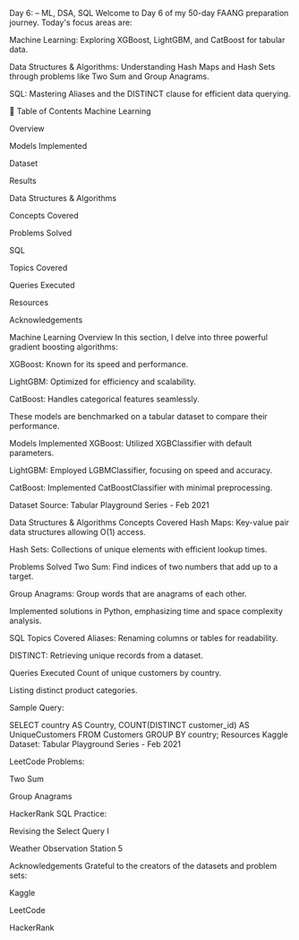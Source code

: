 Day 6:  – ML, DSA, SQL
Welcome to Day 6 of my 50-day FAANG preparation journey. Today's focus areas are:

Machine Learning: Exploring XGBoost, LightGBM, and CatBoost for tabular data.

Data Structures & Algorithms: Understanding Hash Maps and Hash Sets through problems like Two Sum and Group Anagrams.

SQL: Mastering Aliases and the DISTINCT clause for efficient data querying.

📌 Table of Contents
Machine Learning

Overview

Models Implemented

Dataset

Results

Data Structures & Algorithms

Concepts Covered

Problems Solved

SQL

Topics Covered

Queries Executed

Resources

Acknowledgements

Machine Learning
Overview
In this section, I delve into three powerful gradient boosting algorithms:

XGBoost: Known for its speed and performance.

LightGBM: Optimized for efficiency and scalability.

CatBoost: Handles categorical features seamlessly.

These models are benchmarked on a tabular dataset to compare their performance.

Models Implemented
XGBoost: Utilized XGBClassifier with default parameters.

LightGBM: Employed LGBMClassifier, focusing on speed and accuracy.

CatBoost: Implemented CatBoostClassifier with minimal preprocessing.

Dataset
Source: Tabular Playground Series - Feb 2021

Data Structures & Algorithms
Concepts Covered
Hash Maps: Key-value pair data structures allowing O(1) access.

Hash Sets: Collections of unique elements with efficient lookup times.

Problems Solved
Two Sum: Find indices of two numbers that add up to a target.

Group Anagrams: Group words that are anagrams of each other.

Implemented solutions in Python, emphasizing time and space complexity analysis.

SQL
Topics Covered
Aliases: Renaming columns or tables for readability.

DISTINCT: Retrieving unique records from a dataset.

Queries Executed
Count of unique customers by country.

Listing distinct product categories.

Sample Query:

SELECT country AS Country, COUNT(DISTINCT customer_id) AS UniqueCustomers
FROM Customers
GROUP BY country;
Resources
Kaggle Dataset: Tabular Playground Series - Feb 2021

LeetCode Problems:

Two Sum

Group Anagrams

HackerRank SQL Practice:

Revising the Select Query I

Weather Observation Station 5

Acknowledgements
Grateful to the creators of the datasets and problem sets:

Kaggle

LeetCode

HackerRank



